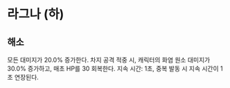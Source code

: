 # 라그나 (하)

## 해소

모든 대미지가 20.0% 증가한다. 차지 공격 적중 시, 캐릭터의 화염 원소 대미지가 30.0% 증가하고, 매초 HP를 30 회복한다. 지속 시간: 1초, 중복 발동 시 지속 시간이 1초 연장된다.
